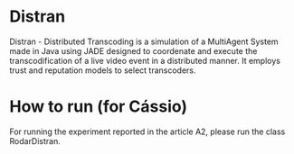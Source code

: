 # Distran

Distran - Distributed Transcoding is a simulation of a MultiAgent System made in Java using JADE designed to coordenate and execute the transcodification of a live video event in a distributed manner. 
It employs trust and reputation models to select transcoders.


# How to run (for Cássio)

For running the experiment reported in the article A2, please run the class RodarDistran.

